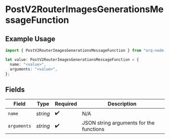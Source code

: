 # PostV2RouterImagesGenerationsMessageFunction

## Example Usage

```typescript
import { PostV2RouterImagesGenerationsMessageFunction } from "orq-node-client/models/operations";

let value: PostV2RouterImagesGenerationsMessageFunction = {
  name: "<value>",
  arguments: "<value>",
};
```

## Fields

| Field                                   | Type                                    | Required                                | Description                             |
| --------------------------------------- | --------------------------------------- | --------------------------------------- | --------------------------------------- |
| `name`                                  | *string*                                | :heavy_check_mark:                      | N/A                                     |
| `arguments`                             | *string*                                | :heavy_check_mark:                      | JSON string arguments for the functions |